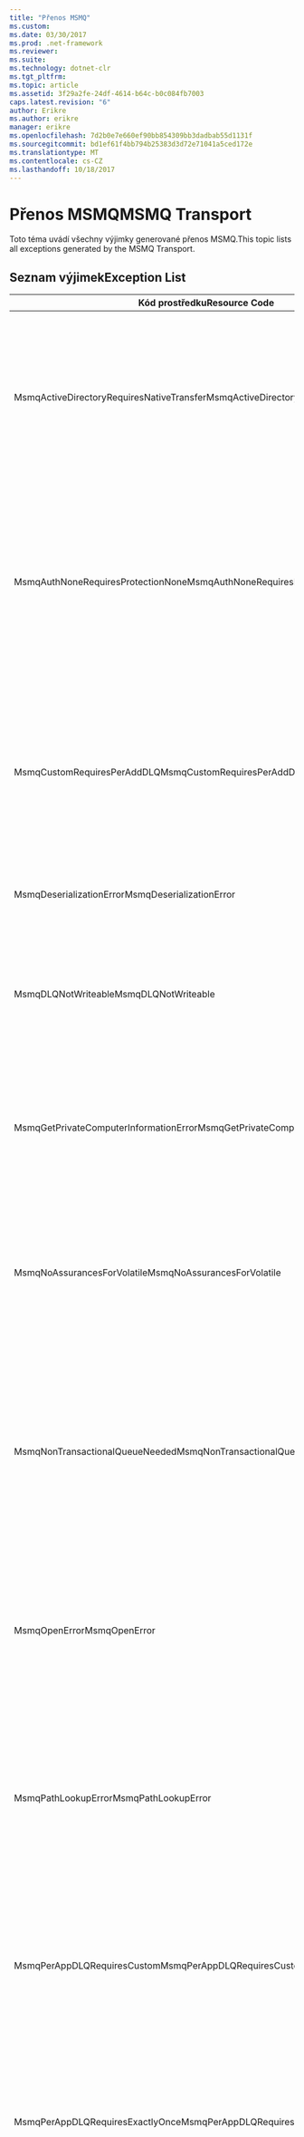 ```yaml
---
title: "Přenos MSMQ"
ms.custom: 
ms.date: 03/30/2017
ms.prod: .net-framework
ms.reviewer: 
ms.suite: 
ms.technology: dotnet-clr
ms.tgt_pltfrm: 
ms.topic: article
ms.assetid: 3f29a2fe-24df-4614-b64c-b0c084fb7003
caps.latest.revision: "6"
author: Erikre
ms.author: erikre
manager: erikre
ms.openlocfilehash: 7d2b0e7e660ef90bb854309bb3dadbab55d1131f
ms.sourcegitcommit: bd1ef61f4bb794b25383d3d72e71041a5ced172e
ms.translationtype: MT
ms.contentlocale: cs-CZ
ms.lasthandoff: 10/18/2017
---
```

# <a name="msmq-transport"></a><span data-ttu-id="77de1-102">Přenos MSMQ</span><span class="sxs-lookup"><span data-stu-id="77de1-102">MSMQ Transport</span></span>
<span data-ttu-id="77de1-103">Toto téma uvádí všechny výjimky generované přenos MSMQ.</span><span class="sxs-lookup"><span data-stu-id="77de1-103">This topic lists all exceptions generated by the MSMQ Transport.</span></span>  
  
## <a name="exception-list"></a><span data-ttu-id="77de1-104">Seznam výjimek</span><span class="sxs-lookup"><span data-stu-id="77de1-104">Exception List</span></span>  
  
|<span data-ttu-id="77de1-105">Kód prostředku</span><span class="sxs-lookup"><span data-stu-id="77de1-105">Resource Code</span></span>|<span data-ttu-id="77de1-106">Řetězec prostředku</span><span class="sxs-lookup"><span data-stu-id="77de1-106">Resource String</span></span>|  
|-------------------|---------------------|  
|<span data-ttu-id="77de1-107">MsmqActiveDirectoryRequiresNativeTransfer</span><span class="sxs-lookup"><span data-stu-id="77de1-107">MsmqActiveDirectoryRequiresNativeTransfer</span></span>|<span data-ttu-id="77de1-108">Ověření vazby pro zprávu se nezdařilo.</span><span class="sxs-lookup"><span data-stu-id="77de1-108">The binding validation for the message failed.</span></span> <span data-ttu-id="77de1-109">Klient nemůže odesílat zprávy.</span><span class="sxs-lookup"><span data-stu-id="77de1-109">The client cannot send messages.</span></span> <span data-ttu-id="77de1-110">Tuto chybu způsobil konflikt ve vlastnostech vazby.</span><span class="sxs-lookup"><span data-stu-id="77de1-110">A conflict in the binding properties caused this failure.</span></span> <span data-ttu-id="77de1-111">Třída UseActiveDirectory je nastavena na hodnotu true a třída QueueTransferProtocol je nastavena na nativní.</span><span class="sxs-lookup"><span data-stu-id="77de1-111">The UseActiveDirectory is set to true and QueueTransferProtocol is set to Native.</span></span> <span data-ttu-id="77de1-112">Chcete-li konflikt vyřešit, opravte jedna z vlastností.</span><span class="sxs-lookup"><span data-stu-id="77de1-112">To resolve the conflict, correct one of the properties.</span></span>|  
|<span data-ttu-id="77de1-113">MsmqAuthNoneRequiresProtectionNone</span><span class="sxs-lookup"><span data-stu-id="77de1-113">MsmqAuthNoneRequiresProtectionNone</span></span>|<span data-ttu-id="77de1-114">Ověření vazeb pro spuštění služby se nezdařilo.</span><span class="sxs-lookup"><span data-stu-id="77de1-114">The binding validation for the service failed.</span></span> <span data-ttu-id="77de1-115">Koncový bod služby nebo klienta nelze spustit.</span><span class="sxs-lookup"><span data-stu-id="77de1-115">The service endpoint or the client cannot be started.</span></span> <span data-ttu-id="77de1-116">Tuto chybu způsobil konflikt ve vlastnostech vazby.</span><span class="sxs-lookup"><span data-stu-id="77de1-116">A conflict in the binding properties caused this failure.</span></span> <span data-ttu-id="77de1-117">Třída MsmqAuthenticationMode je nastaven na hodnotu None a MsmqProtectionLevel není nastavený na hodnotu None.</span><span class="sxs-lookup"><span data-stu-id="77de1-117">The MsmqAuthenticationMode is set to None and MsmqProtectionLevel is not set to None.</span></span> <span data-ttu-id="77de1-118">K vyřešení konfliktu, opravte jedna z vlastností.</span><span class="sxs-lookup"><span data-stu-id="77de1-118">To resolve to conflict, correct one of the properties.</span></span>|  
|<span data-ttu-id="77de1-119">MsmqCustomRequiresPerAddDLQ</span><span class="sxs-lookup"><span data-stu-id="77de1-119">MsmqCustomRequiresPerAddDLQ</span></span>|<span data-ttu-id="77de1-120">Ověření vazby pro zprávu se nezdařilo.</span><span class="sxs-lookup"><span data-stu-id="77de1-120">The binding validation for the message failed.</span></span> <span data-ttu-id="77de1-121">Klient nemůže odeslat zprávu.</span><span class="sxs-lookup"><span data-stu-id="77de1-121">The client cannot send the message.</span></span> <span data-ttu-id="77de1-122">DeadLetterQueue je nastaven na hodnotu Custom, ale není zadána třída CustomDeadLetterQueue.</span><span class="sxs-lookup"><span data-stu-id="77de1-122">The DeadLetterQueue is set to Custom, but the CustomDeadLetterQueue is not specified.</span></span> <span data-ttu-id="77de1-123">Zadejte identifikátor URI fronty nedoručených zpráv pro každou aplikaci ve vlastnosti CustomDeadLetterQueue.</span><span class="sxs-lookup"><span data-stu-id="77de1-123">Specify the URI of the dead letter queue for each application in the CustomDeadLetterQueue property.</span></span>|  
|<span data-ttu-id="77de1-124">MsmqDeserializationError</span><span class="sxs-lookup"><span data-stu-id="77de1-124">MsmqDeserializationError</span></span>|<span data-ttu-id="77de1-125">Při deserializaci zprávy XML došlo k chybě.</span><span class="sxs-lookup"><span data-stu-id="77de1-125">An error was encountered while deserializing the XML message.</span></span> <span data-ttu-id="77de1-126">Zprávu nelze přijmout a je vyřadit.</span><span class="sxs-lookup"><span data-stu-id="77de1-126">The message cannot be received and is dropped.</span></span>|  
|<span data-ttu-id="77de1-127">MsmqDLQNotWriteable</span><span class="sxs-lookup"><span data-stu-id="77de1-127">MsmqDLQNotWriteable</span></span>|<span data-ttu-id="77de1-128">Ověření vazby pro klienta se nezdařilo.</span><span class="sxs-lookup"><span data-stu-id="77de1-128">The binding validation for the client failed.</span></span> <span data-ttu-id="77de1-129">Klient nemůže odeslat zprávu.</span><span class="sxs-lookup"><span data-stu-id="77de1-129">The client cannot send a message.</span></span> <span data-ttu-id="77de1-130">Zadanou frontu nedoručených zpráv neexistuje nebo nelze zapsat.</span><span class="sxs-lookup"><span data-stu-id="77de1-130">The specified dead-letter queue does not exist or cannot be written.</span></span> <span data-ttu-id="77de1-131">Zkontrolujte, zda že existuje fronta se správnou autorizací do něj zapisovat.</span><span class="sxs-lookup"><span data-stu-id="77de1-131">Ensure the queue exists with the proper authorization to write to it.</span></span>|  
|<span data-ttu-id="77de1-132">MsmqGetPrivateComputerInformationError</span><span class="sxs-lookup"><span data-stu-id="77de1-132">MsmqGetPrivateComputerInformationError</span></span>|<span data-ttu-id="77de1-133">Kontrola verze se nepovedlo kvůli zadané chybě.</span><span class="sxs-lookup"><span data-stu-id="77de1-133">The version check failed with the specified error.</span></span> <span data-ttu-id="77de1-134">Verze služby MSMQ nelze zjistit, že selžou všechny operace, které jsou v kanálu ve frontě.</span><span class="sxs-lookup"><span data-stu-id="77de1-134">The version of MSMQ cannot be detected All operations that are on the queued channel will fail.</span></span> <span data-ttu-id="77de1-135">Zajistěte, aby služby MSMQ je nainstalována a je k dispozici.</span><span class="sxs-lookup"><span data-stu-id="77de1-135">Ensure that MSMQ is installed and is available.</span></span>|  
|<span data-ttu-id="77de1-136">MsmqNoAssurancesForVolatile</span><span class="sxs-lookup"><span data-stu-id="77de1-136">MsmqNoAssurancesForVolatile</span></span>|<span data-ttu-id="77de1-137">Ověření vazeb pro spuštění služby se nezdařilo.</span><span class="sxs-lookup"><span data-stu-id="77de1-137">The binding validation for the service failed.</span></span> <span data-ttu-id="77de1-138">Koncový bod služby nebo klienta nelze spustit.</span><span class="sxs-lookup"><span data-stu-id="77de1-138">The service endpoint or the client cannot be started.</span></span> <span data-ttu-id="77de1-139">ExactlyOnce je nastavena na hodnotu true a trvanlivé vlastnost nastavena na hodnotu false.</span><span class="sxs-lookup"><span data-stu-id="77de1-139">The ExactlyOnce property is set to true and the Durable property is set to false.</span></span> <span data-ttu-id="77de1-140">To není podporováno.</span><span class="sxs-lookup"><span data-stu-id="77de1-140">This is not supported.</span></span> <span data-ttu-id="77de1-141">Chcete-li konflikt vyřešit, opravte jednu z těchto vlastností.</span><span class="sxs-lookup"><span data-stu-id="77de1-141">To resolve the conflict, correct one of these properties.</span></span>|  
|<span data-ttu-id="77de1-142">MsmqNonTransactionalQueueNeeded</span><span class="sxs-lookup"><span data-stu-id="77de1-142">MsmqNonTransactionalQueueNeeded</span></span>|<span data-ttu-id="77de1-143">Byla zjištěna neshoda mezi vazby a konfigurace služby MSMQ fronty.</span><span class="sxs-lookup"><span data-stu-id="77de1-143">A mismatch between the binding and MSMQ queue configuration was detected.</span></span> <span data-ttu-id="77de1-144">Koncový bod služby nelze spustit.</span><span class="sxs-lookup"><span data-stu-id="77de1-144">The service endpoint cannot be started.</span></span> <span data-ttu-id="77de1-145">Vlastnost ExactlyOnce je nastavena na hodnotu false a čtení zpráv z fronty je fronta transakční.</span><span class="sxs-lookup"><span data-stu-id="77de1-145">The ExactlyOnce property is set to false and the queue to read messages from is a transactional queue.</span></span> <span data-ttu-id="77de1-146">Opravte chybu nastavením vlastnosti ExactlyOnce na hodnotu true nebo vytvoření netransakční vazby.</span><span class="sxs-lookup"><span data-stu-id="77de1-146">Correct the error by setting the ExactlyOnce property to true or create a non-transactional binding.</span></span>|  
|<span data-ttu-id="77de1-147">MsmqOpenError</span><span class="sxs-lookup"><span data-stu-id="77de1-147">MsmqOpenError</span></span>|<span data-ttu-id="77de1-148">Došlo k chybě při otevírání zadané frontě.</span><span class="sxs-lookup"><span data-stu-id="77de1-148">An error occurred while opening the specified queue.</span></span> <span data-ttu-id="77de1-149">Zprávu nelze odesílat nebo přijímat z fronty.</span><span class="sxs-lookup"><span data-stu-id="77de1-149">The message cannot be sent or received from the queue.</span></span> <span data-ttu-id="77de1-150">Ujistěte se, že služby MSMQ je nainstalována a spuštěna.</span><span class="sxs-lookup"><span data-stu-id="77de1-150">Ensure that MSMQ is installed and running.</span></span> <span data-ttu-id="77de1-151">Ujistěte se také, že fronty je k dispozici a otevřete s režim požadovaný přístup a autorizace.</span><span class="sxs-lookup"><span data-stu-id="77de1-151">Also ensure that the queue is available to open with the required access mode and authorization.</span></span>|  
|<span data-ttu-id="77de1-152">MsmqPathLookupError</span><span class="sxs-lookup"><span data-stu-id="77de1-152">MsmqPathLookupError</span></span>|<span data-ttu-id="77de1-153">Došlo k chybě při převodu název cesty fronty zadaný název formátu.</span><span class="sxs-lookup"><span data-stu-id="77de1-153">An error occurred when converting the specified queue path name to the format name.</span></span> <span data-ttu-id="77de1-154">Všechny operace v kanálu ve frontě se nezdařilo.</span><span class="sxs-lookup"><span data-stu-id="77de1-154">All operations on the queued channel failed.</span></span> <span data-ttu-id="77de1-155">Ujistěte se, že adresa fronty je neplatný.</span><span class="sxs-lookup"><span data-stu-id="77de1-155">Ensure that the queue address is valid.</span></span> <span data-ttu-id="77de1-156">MSMQ musí být nainstalován pomocí integrace služby Active Directory, které jsou povolené a přístup k němu je k dispozici.</span><span class="sxs-lookup"><span data-stu-id="77de1-156">MSMQ must be installed with Active Directory integration enabled and access to it is available.</span></span>|  
|<span data-ttu-id="77de1-157">MsmqPerAppDLQRequiresCustom</span><span class="sxs-lookup"><span data-stu-id="77de1-157">MsmqPerAppDLQRequiresCustom</span></span>|<span data-ttu-id="77de1-158">Vazba ověření na straně klienta se nezdařilo.</span><span class="sxs-lookup"><span data-stu-id="77de1-158">The binding validation on the client failed.</span></span> <span data-ttu-id="77de1-159">Klient nemůže odesílat zprávy.</span><span class="sxs-lookup"><span data-stu-id="77de1-159">The client cannot send messages.</span></span> <span data-ttu-id="77de1-160">Vlastnost CustomDeadLetterQueue je nastavena, ale vlastnost DeadLetterQueue není nastaven na hodnotu Custom.</span><span class="sxs-lookup"><span data-stu-id="77de1-160">The CustomDeadLetterQueue property is set, but the DeadLetterQueue property is not set to Custom.</span></span> <span data-ttu-id="77de1-161">Nastavte vlastnost DeadLetterQueue na hodnotu Custom.</span><span class="sxs-lookup"><span data-stu-id="77de1-161">Set the DeadLetterQueue property to Custom.</span></span>|  
|<span data-ttu-id="77de1-162">MsmqPerAppDLQRequiresExactlyOnce</span><span class="sxs-lookup"><span data-stu-id="77de1-162">MsmqPerAppDLQRequiresExactlyOnce</span></span>|<span data-ttu-id="77de1-163">Ověření vazby pro klienta se nezdařilo.</span><span class="sxs-lookup"><span data-stu-id="77de1-163">The binding validation for the client failed.</span></span> <span data-ttu-id="77de1-164">Klient nemůže odesílat zprávy.</span><span class="sxs-lookup"><span data-stu-id="77de1-164">The client cannot send messages.</span></span> <span data-ttu-id="77de1-165">Konflikt ve vlastnostech vazby způsobuje chybu.</span><span class="sxs-lookup"><span data-stu-id="77de1-165">A conflict in the binding properties is causing the failure.</span></span> <span data-ttu-id="77de1-166">Chcete-li použít vlastní frontu nedoručených zpráv, musí být ExactlyOnce nastavena na hodnotu true, chcete-li vyřešit konflikt.</span><span class="sxs-lookup"><span data-stu-id="77de1-166">To use the custom dead-letter queue, ExactlyOnce must be set to true to resolve to conflict.</span></span>|  
|<span data-ttu-id="77de1-167">MsmqPerAppDLQRequiresMsmq4</span><span class="sxs-lookup"><span data-stu-id="77de1-167">MsmqPerAppDLQRequiresMsmq4</span></span>|<span data-ttu-id="77de1-168">Byla zjištěna neshoda mezi vazby a konfigurace služby MSMQ.</span><span class="sxs-lookup"><span data-stu-id="77de1-168">A mismatch between the binding and MSMQ configuration was detected.</span></span> <span data-ttu-id="77de1-169">Klient nemůže odesílat zprávy.</span><span class="sxs-lookup"><span data-stu-id="77de1-169">The client cannot send messages.</span></span> <span data-ttu-id="77de1-170">Pokud chcete používat vlastní frontu nedoručených zpráv, musí mít MSMQ verze 4.0 nebo vyšší.</span><span class="sxs-lookup"><span data-stu-id="77de1-170">To use the custom dead-letter queue, you must have MSMQ version 4.0 or higher.</span></span> <span data-ttu-id="77de1-171">Pokud nemáte MSMQ verze 4.0 nebo vyšší nastavte vlastnost DeadLetterQueue na systému nebo hodnotu None.</span><span class="sxs-lookup"><span data-stu-id="77de1-171">If you do not have MSMQ version 4.0 or higher set the DeadLetterQueue property to System or None.</span></span>|  
|<span data-ttu-id="77de1-172">MsmqReceiveError</span><span class="sxs-lookup"><span data-stu-id="77de1-172">MsmqReceiveError</span></span>|<span data-ttu-id="77de1-173">Došlo k chybě při přijímání zprávy z fronty.</span><span class="sxs-lookup"><span data-stu-id="77de1-173">An error occurred while receiving a message from the queue.</span></span> <span data-ttu-id="77de1-174">Ujistěte se, že služby MSMQ je nainstalována a spuštěna.</span><span class="sxs-lookup"><span data-stu-id="77de1-174">Ensure that MSMQ is installed and running.</span></span> <span data-ttu-id="77de1-175">Zkontrolujte, zda že je k dispozici pro příjem z fronty.</span><span class="sxs-lookup"><span data-stu-id="77de1-175">Make sure the queue is available to receive from.</span></span>|  
|<span data-ttu-id="77de1-176">MsmqSameTransactionExpected</span><span class="sxs-lookup"><span data-stu-id="77de1-176">MsmqSameTransactionExpected</span></span>|<span data-ttu-id="77de1-177">Pro tuto relaci došlo k chybě transakce.</span><span class="sxs-lookup"><span data-stu-id="77de1-177">A transaction error occurred for this session.</span></span> <span data-ttu-id="77de1-178">Došlo k chybě v kanálu relace.</span><span class="sxs-lookup"><span data-stu-id="77de1-178">The session channel is faulted.</span></span> <span data-ttu-id="77de1-179">Nelze odesílat nebo přijímat zprávy v relaci.</span><span class="sxs-lookup"><span data-stu-id="77de1-179">Messages in the session cannot be sent or received.</span></span> <span data-ttu-id="77de1-180">Relaci ve frontě nelze přidružit k více než jedné transakci.</span><span class="sxs-lookup"><span data-stu-id="77de1-180">A queued session cannot be associated with more than one transaction.</span></span> <span data-ttu-id="77de1-181">Ujistěte se, že všechny zprávy v relaci jsou odesílané nebo přijímané pomocí jedné transakce.</span><span class="sxs-lookup"><span data-stu-id="77de1-181">Ensure that all messages in the session are sent or received using a single transaction.</span></span>|  
|<span data-ttu-id="77de1-182">MsmqSendError</span><span class="sxs-lookup"><span data-stu-id="77de1-182">MsmqSendError</span></span>|<span data-ttu-id="77de1-183">Došlo k chybě při odesílání do zadané frontě.</span><span class="sxs-lookup"><span data-stu-id="77de1-183">An error occurred while sending to the specified queue.</span></span> <span data-ttu-id="77de1-184">Ujistěte se, že služby MSMQ je nainstalována a spuštěna.</span><span class="sxs-lookup"><span data-stu-id="77de1-184">Ensure that MSMQ is installed and running.</span></span> <span data-ttu-id="77de1-185">Při odesílání do místní fronty, zkontrolujte, zda že fronta existuje s režim požadovaný přístup a autorizaci.</span><span class="sxs-lookup"><span data-stu-id="77de1-185">If you are sending to a local queue, ensure the queue exists with the required access mode and authorization.</span></span>|  
|<span data-ttu-id="77de1-186">MsmqTimeSpanTooLarge</span><span class="sxs-lookup"><span data-stu-id="77de1-186">MsmqTimeSpanTooLarge</span></span>|<span data-ttu-id="77de1-187">Čas zprávy do za provozu je příliš velký.</span><span class="sxs-lookup"><span data-stu-id="77de1-187">The message time to live is too large.</span></span> <span data-ttu-id="77de1-188">Zprávu nelze odeslat.</span><span class="sxs-lookup"><span data-stu-id="77de1-188">The message cannot be sent.</span></span> <span data-ttu-id="77de1-189">Zpráva Time To Live (TTL) nesmí překročit maximální hodnota Int32.</span><span class="sxs-lookup"><span data-stu-id="77de1-189">The message Time To Live (TTL) cannot exceed the Int32 maximum value.</span></span>|  
|<span data-ttu-id="77de1-190">MsmqTokenProviderNeededForCertificates</span><span class="sxs-lookup"><span data-stu-id="77de1-190">MsmqTokenProviderNeededForCertificates</span></span>|<span data-ttu-id="77de1-191">X509SecurityTokenProvider nebyl nalezen.</span><span class="sxs-lookup"><span data-stu-id="77de1-191">An X509SecurityTokenProvider cannot be found.</span></span> <span data-ttu-id="77de1-192">Zprávu nelze odeslat.</span><span class="sxs-lookup"><span data-stu-id="77de1-192">The message cannot be sent.</span></span> <span data-ttu-id="77de1-193">Režim ověřování certifikátu vyžaduje poskytovatele tokenu X.509.</span><span class="sxs-lookup"><span data-stu-id="77de1-193">The certificate authentication mode requires an X.509 token provider.</span></span> <span data-ttu-id="77de1-194">Zkontrolujte, zda že je k dispozici pro nainstalovaný certifikát poskytovatele tokenu zabezpečení.</span><span class="sxs-lookup"><span data-stu-id="77de1-194">Make sure a security token provider is available for the installed certificate.</span></span>|  
|<span data-ttu-id="77de1-195">MsmqTransactedDLQExpected</span><span class="sxs-lookup"><span data-stu-id="77de1-195">MsmqTransactedDLQExpected</span></span>|<span data-ttu-id="77de1-196">Došlo k neshodě mezi vazby a konfigurace služby MSMQ.</span><span class="sxs-lookup"><span data-stu-id="77de1-196">A mismatch occurred between the binding and the MSMQ configuration.</span></span> <span data-ttu-id="77de1-197">Není možné odesílat zprávy.</span><span class="sxs-lookup"><span data-stu-id="77de1-197">Messages cannot be sent.</span></span> <span data-ttu-id="77de1-198">Zadaná vazba vlastní frontu nedoručených zpráv musí být fronty transakcí.</span><span class="sxs-lookup"><span data-stu-id="77de1-198">The custom dead-letter queue specified in the binding must be a transaction queue.</span></span> <span data-ttu-id="77de1-199">Zajistěte, aby správnost adresy vlastní frontu nedoručených zpráv a je fronta transakční frontou.</span><span class="sxs-lookup"><span data-stu-id="77de1-199">Ensure that the custom dead-letter queue address is correct and the queue is a transactional queue.</span></span>|  
|<span data-ttu-id="77de1-200">MsmqTransactionalQueueNeeded</span><span class="sxs-lookup"><span data-stu-id="77de1-200">MsmqTransactionalQueueNeeded</span></span>|<span data-ttu-id="77de1-201">Došlo k neshodě mezi vazby a konfigurace služby MSMQ fronty.</span><span class="sxs-lookup"><span data-stu-id="77de1-201">A mismatch between the binding and the MSMQ queue configuration occurred.</span></span> <span data-ttu-id="77de1-202">Koncový bod služby nelze spustit.</span><span class="sxs-lookup"><span data-stu-id="77de1-202">The service endpoint cannot be started.</span></span> <span data-ttu-id="77de1-203">ExactlyOnce je nastavena na hodnotu true a fronty ke čtení zpráv z není transakční.</span><span class="sxs-lookup"><span data-stu-id="77de1-203">The ExactlyOnce property is set to true and the queue to read messages from is not a transactional queue.</span></span> <span data-ttu-id="77de1-204">Chcete-li k chybě, nastavte vlastnost ExactlyOnce na false nebo vytvořte transakční fronty pro tuto vazbu.</span><span class="sxs-lookup"><span data-stu-id="77de1-204">To correct to the error, set the ExactlyOnce property to false or create a transactional queue for this binding.</span></span>|  
|<span data-ttu-id="77de1-205">MsmqTransactionCurrentRequired</span><span class="sxs-lookup"><span data-stu-id="77de1-205">MsmqTransactionCurrentRequired</span></span>|<span data-ttu-id="77de1-206">Žádná transakce je k dispozici k odeslání zprávy v relaci.</span><span class="sxs-lookup"><span data-stu-id="77de1-206">No transaction is available to send messages in the session.</span></span> <span data-ttu-id="77de1-207">Odeslat zprávu v relaci ve frontě vyžaduje transakce.</span><span class="sxs-lookup"><span data-stu-id="77de1-207">To send a message in a queued session requires a transaction.</span></span> <span data-ttu-id="77de1-208">Zajistěte, aby byl oboru transakce k odeslání zprávy v relaci.</span><span class="sxs-lookup"><span data-stu-id="77de1-208">Ensure that a transaction scope is specified to send the message in the session.</span></span>|  
|<span data-ttu-id="77de1-209">MsmqTransactionRequired</span><span class="sxs-lookup"><span data-stu-id="77de1-209">MsmqTransactionRequired</span></span>|<span data-ttu-id="77de1-210">Transakce je požadován však není k dispozici.</span><span class="sxs-lookup"><span data-stu-id="77de1-210">A transaction is required but is not available.</span></span> <span data-ttu-id="77de1-211">Nelze odesílat nebo přijímat zprávy.</span><span class="sxs-lookup"><span data-stu-id="77de1-211">Messages cannot be sent or received.</span></span> <span data-ttu-id="77de1-212">Zajistěte, aby byl oboru transakce odesílat nebo přijímat zprávy.</span><span class="sxs-lookup"><span data-stu-id="77de1-212">Ensure that the transaction scope is specified to send or receive messages.</span></span>|  
|<span data-ttu-id="77de1-213">MsmqUnsupportedSerializationFormat</span><span class="sxs-lookup"><span data-stu-id="77de1-213">MsmqUnsupportedSerializationFormat</span></span>|<span data-ttu-id="77de1-214">Deserializace došlo k chybě.</span><span class="sxs-lookup"><span data-stu-id="77de1-214">A deserialization error occurred.</span></span> <span data-ttu-id="77de1-215">Zprávu nelze přijmout a je vyřadit.</span><span class="sxs-lookup"><span data-stu-id="77de1-215">The message cannot be received and is dropped.</span></span> <span data-ttu-id="77de1-216">Zadaný formát serializace nepodporuje.</span><span class="sxs-lookup"><span data-stu-id="77de1-216">The specified serialization format is not supported.</span></span>|  
|<span data-ttu-id="77de1-217">MsmqWrongPrivateQueueSyntax</span><span class="sxs-lookup"><span data-stu-id="77de1-217">MsmqWrongPrivateQueueSyntax</span></span>|<span data-ttu-id="77de1-218">Adresa URL je neplatná.</span><span class="sxs-lookup"><span data-stu-id="77de1-218">The URL is invalid.</span></span> <span data-ttu-id="77de1-219">Adresa URL pro frontu nesmí obsahovat znak "$".</span><span class="sxs-lookup"><span data-stu-id="77de1-219">The URL for the queue cannot contain the '$' character.</span></span> <span data-ttu-id="77de1-220">Pomocí syntaxe v net.msmq://machine/private/queueName vyřešit soukromou frontu.</span><span class="sxs-lookup"><span data-stu-id="77de1-220">Use the syntax in net.msmq://machine/private/queueName to address a private queue.</span></span>|
